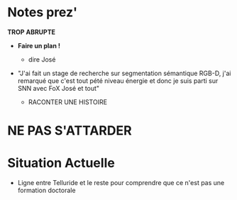 # Notes prez'
**TROP ABRUPTE**

- **Faire un plan !**
  - dire José


- "J'ai fait un stage de recherche sur segmentation sémantique RGB-D, j'ai remarqué que c'est tout pété niveau énergie et donc je suis parti sur SNN avec FoX José et tout"
  - RACONTER UNE HISTOIRE


# NE PAS S'ATTARDER


# Situation Actuelle
- Ligne entre Telluride et le reste pour comprendre que ce n'est pas une formation doctorale